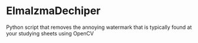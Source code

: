 # ElmalzmaDechiper
Python script that removes the annoying watermark that is typically found at your studying sheets using OpenCV
